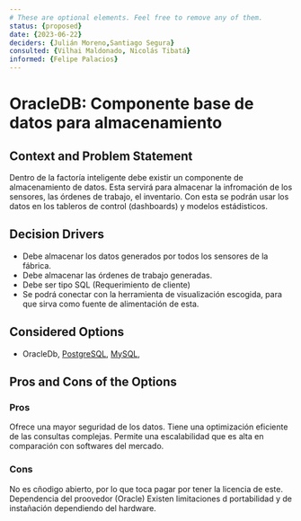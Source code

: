 ```yaml
---
# These are optional elements. Feel free to remove any of them.
status: {proposed}
date: {2023-06-22}
deciders: {Julián Moreno,Santiago Segura}
consulted: {Vilhai Maldonado, Nicolás Tibatá}
informed: {Felipe Palacios}
---
```

# OracleDB: Componente base de datos para almacenamiento

## Context and Problem Statement

Dentro de la factoría inteligente debe existir un componente de almacenamiento de datos. Esta servirá para almacenar la infromación de los sensores, las órdenes de trabajo, el inventario. Con esta se podrán usar los datos en los tableros de control (dashboards) y modelos estádisticos. 

<!-- This is an optional element. Feel free to remove. -->
## Decision Drivers

* Debe almacenar los datos generados por todos los sensores de la fábrica. 
* Debe almacenar las órdenes de trabajo generadas. 
* Debe ser tipo SQL (Requerimiento de cliente)
* Se podrá conectar con la herramienta de visualización escogida, para que sirva como fuente de alimentación de esta. 

## Considered Options

* OracleDb, [PostgreSQL](MADR_3_2_1,md), [MySQL](MADR_3_2_2.md),


<!-- This is an optional element. Feel free to remove. -->

## Pros and Cons of the Options

### Pros


Ofrece una mayor seguridad de los datos. 
Tiene una optimización eficiente de las consultas complejas. 
Permite una escalabilidad  que  es alta en comparación con softwares del  mercado. 

### Cons

No es cñodigo abierto, por lo que toca pagar  por tener la licencia de este. 
Dependencia del proovedor (Oracle)
Existen limitaciones d portabilidad y de instañación dependiendo del hardware. 

